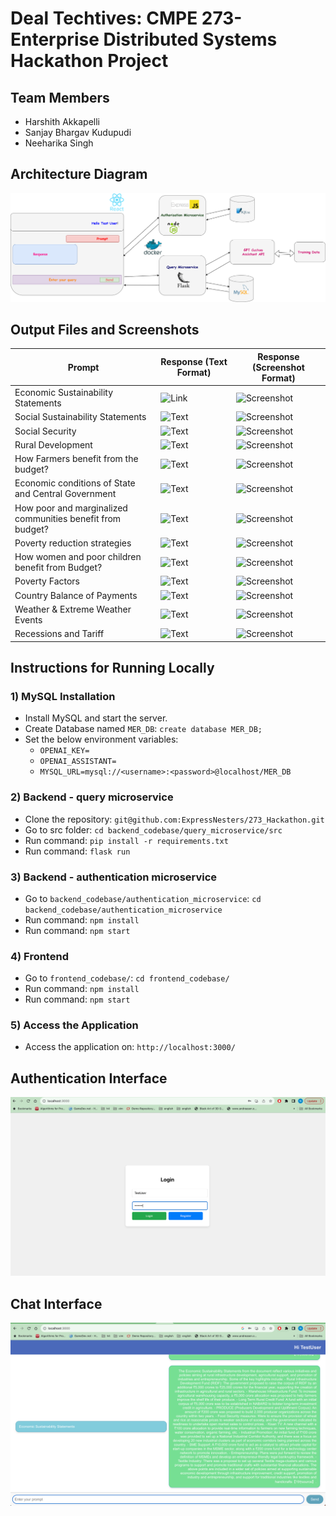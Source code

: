 # Deal Techtives: CMPE 273-Enterprise Distributed Systems Hackathon Project

## Team Members
- Harshith Akkapelli
- Sanjay Bhargav Kudupudi
- Neeharika Singh

## Architecture Diagram
![Architecture Diagram](./architecture_diagram.png)

## Output Files and Screenshots

| Prompt                                          | Response (Text Format)                                                                     | Response (Screenshot Format)                                                               |
| ------------------------------------------------ | ------------------------------------------------------------------------------------------ | ------------------------------------------------------------------------------------------ |
| Economic Sustainability Statements               | ![Link](https://github.com/ExpressNesters/273_Hackathon/blob/main/prompt-responses/10_Prompt.png) | ![Screenshot](https://github.com/ExpressNesters/273_Hackathon/blob/main/prompt-responses/10_Prompt.png) |
| Social Sustainability Statements                 | ![Text](https://github.com/ExpressNesters/273_Hackathon/blob/main/prompt-responses/10_Prompt.png) | ![Screenshot](https://github.com/ExpressNesters/273_Hackathon/blob/main/prompt-responses/10_Prompt.png) |
| Social Security                                  | ![Text](https://github.com/ExpressNesters/273_Hackathon/blob/main/prompt-responses/10_Prompt.png) | ![Screenshot](https://github.com/ExpressNesters/273_Hackathon/blob/main/prompt-responses/10_Prompt.png) |
| Rural Development                                | ![Text](https://github.com/ExpressNesters/273_Hackathon/blob/main/prompt-responses/10_Prompt.png) | ![Screenshot](https://github.com/ExpressNesters/273_Hackathon/blob/main/prompt-responses/10_Prompt.png) |
| How Farmers benefit from the budget?             | ![Text](https://github.com/ExpressNesters/273_Hackathon/blob/main/prompt-responses/10_Prompt.png) | ![Screenshot](https://github.com/ExpressNesters/273_Hackathon/blob/main/prompt-responses/10_Prompt.png) |
| Economic conditions of State and Central Government | ![Text](https://github.com/ExpressNesters/273_Hackathon/blob/main/prompt-responses/10_Prompt.png) | ![Screenshot](https://github.com/ExpressNesters/273_Hackathon/blob/main/prompt-responses/10_Prompt.png) |
| How poor and marginalized communities benefit from budget? | ![Text](https://github.com/ExpressNesters/273_Hackathon/blob/main/prompt-responses/10_Prompt.png) | ![Screenshot](https://github.com/ExpressNesters/273_Hackathon/blob/main/prompt-responses/10_Prompt.png) |
| Poverty reduction strategies                     | ![Text](https://github.com/ExpressNesters/273_Hackathon/blob/main/prompt-responses/10_Prompt.png) | ![Screenshot](https://github.com/ExpressNesters/273_Hackathon/blob/main/prompt-responses/10_Prompt.png) |
| How women and poor children benefit from Budget? | ![Text](https://github.com/ExpressNesters/273_Hackathon/blob/main/prompt-responses/10_Prompt.png) | ![Screenshot](https://github.com/ExpressNesters/273_Hackathon/blob/main/prompt-responses/10_Prompt.png) |
| Poverty Factors                                  | ![Text](https://github.com/ExpressNesters/273_Hackathon/blob/main/prompt-responses/10_Prompt.png) | ![Screenshot](https://github.com/ExpressNesters/273_Hackathon/blob/main/prompt-responses/10_Prompt.png) |
| Country Balance of Payments                      | ![Text](https://github.com/ExpressNesters/273_Hackathon/blob/main/prompt-responses/10_Prompt.png) | ![Screenshot](https://github.com/ExpressNesters/273_Hackathon/blob/main/prompt-responses/10_Prompt.png) |
| Weather & Extreme Weather Events                 | ![Text](https://github.com/ExpressNesters/273_Hackathon/blob/main/prompt-responses/10_Prompt.png) | ![Screenshot](https://github.com/ExpressNesters/273_Hackathon/blob/main/prompt-responses/10_Prompt.png) |
| Recessions and Tariff                            | ![Text](https://github.com/ExpressNesters/273_Hackathon/blob/main/prompt-responses/10_Prompt.png) | ![Screenshot](https://github.com/ExpressNesters/273_Hackathon/blob/main/prompt-responses/10_Prompt.png) |

## Instructions for Running Locally


### 1) MySQL Installation
- Install MySQL and start the server.
- Create Database named `MER_DB`: `create database MER_DB;`
- Set the below environment variables:
  - `OPENAI_KEY=`
  - `OPENAI_ASSISTANT=`
  - `MYSQL_URL=mysql://<username>:<password>@localhost/MER_DB`

### 2) Backend - query microservice
- Clone the repository: `git@github.com:ExpressNesters/273_Hackathon.git`
- Go to src folder: `cd backend_codebase/query_microservice/src`
- Run command: `pip install -r requirements.txt`
- Run command: `flask run`

### 3) Backend - authentication microservice
- Go to `backend_codebase/authentication_microservice`: `cd backend_codebase/authentication_microservice`
- Run command: `npm install`
- Run command: `npm start`

### 4) Frontend
- Go to `frontend_codebase/`: `cd frontend_codebase/`
- Run command: `npm install`
- Run command: `npm start`

### 5) Access the Application
- Access the application on: `http://localhost:3000/`

## Authentication Interface
![Authentication Interface](./login_screen.png)

## Chat Interface
![Chat Interface](./chat_screen.png)
